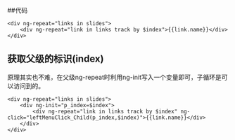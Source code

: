 ##代码

	<div ng-repeat="links in slides">
		<div ng-repeat="link in links track by $index">{{link.name}}</div>
	</div>

##   获取父级的标识(index)
原理其实也不难，在父级ng-repeat时利用ng-init写入一个变量即可，子循环是可以访问到的。

	<div ng-repeat="links in slides">
		<div ng-init="p_index=$index">
			<div ng-repeat="link in links track by $index" ng-click="leftMenuClick_Child(p_index,$index)">{{link.name}}</div>
		</div>
	</div>

